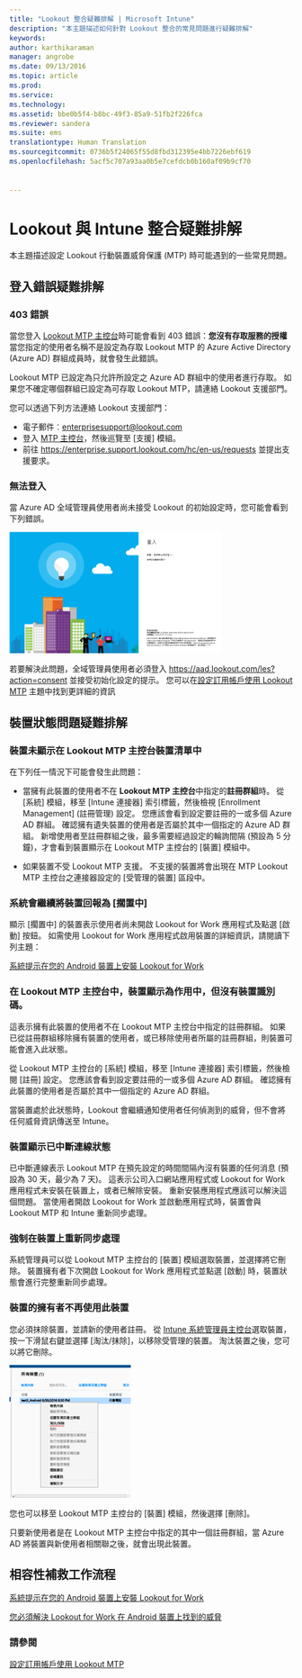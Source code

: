```yaml
---
title: "Lookout 整合疑難排解 | Microsoft Intune"
description: "本主題描述如何針對 Lookout 整合的常見問題進行疑難排解"
keywords: 
author: karthikaraman
manager: angrobe
ms.date: 09/13/2016
ms.topic: article
ms.prod: 
ms.service: 
ms.technology: 
ms.assetid: bbe0b5f4-b8bc-49f3-85a9-51fb2f226fca
ms.reviewer: sandera
ms.suite: ems
translationtype: Human Translation
ms.sourcegitcommit: 0736b5f24065f55d8fbd312395e4bb7226ebf619
ms.openlocfilehash: 5acf5c707a93aa0b5e7cefdcb0b160af09b9cf70


---
```


# Lookout 與 Intune 整合疑難排解
本主題描述設定 Lookout 行動裝置威脅保護 (MTP) 時可能遇到的一些常見問題。
## 登入錯誤疑難排解
### 403 錯誤
當您登入 [Lookout MTP 主控台](https://aad.lookout.com)時可能會看到 403 錯誤：**您沒有存取服務的授權**  當您指定的使用者名稱不是設定為存取 Lookout MTP 的 Azure Active Directory (Azure AD) 群組成員時，就會發生此錯誤。

Lookout MTP 已設定為只允許所設定之 Azure AD 群組中的使用者進行存取。 如果您不確定哪個群組已設定為可存取 Lookout MTP，請連絡 Lookout 支援部門。

您可以透過下列方法連絡 Lookout 支援部門：

* 電子郵件︰enterprisesupport@lookout.com
* 登入 [MTP 主控台](http://aad.lookout.com)，然後巡覽至 [支援] 模組。
* 前往 https://enterprise.support.lookout.com/hc/en-us/requests 並提出支援要求。

### 無法登入
當 Azure AD 全域管理員使用者尚未接受 Lookout 的初始設定時，您可能會看到下列錯誤。

![顯示登入錯誤之 Lookout 登入畫面的螢幕擷取畫面](../media/mtp/lookout-mtp-consent-not-accepted-error.png)

若要解決此問題，全域管理員使用者必須登入 https://aad.lookout.com/les?action=consent 並接受初始化設定的提示。 您可以在[設定訂用帳戶使用 Lookout MTP](set-up-your-subscription-with-lookout-mtp.md) 主題中找到更詳細的資訊

## 裝置狀態問題疑難排解

### 裝置未顯示在 Lookout MTP 主控台裝置清單中

在下列任一情況下可能會發生此問題：
* 當擁有此裝置的使用者不在 **Lookout MTP 主控台**中指定的**註冊群組**時。  從 [系統] 模組，移至 [Intune 連接器] 索引標籤，然後檢視 [Enrollment Management] (註冊管理) 設定。  您應該會看到設定要註冊的一或多個 Azure AD 群組。  確認擁有遺失裝置的使用者是否屬於其中一個指定的 Azure AD 群組。  新增使用者至註冊群組之後，最多需要經過設定的輪詢間隔 (預設為 5 分鐘)，才會看到裝置顯示在 Lookout MTP 主控台的 [裝置] 模組中。

* 如果裝置不受 Lookout MTP 支援。  不支援的裝置將會出現在 MTP Lookout MTP 主控台之連接器設定的 [受管理的裝置] 區段中。

### 系統會繼續將裝置回報為 [擱置中]

顯示 [擱置中] 的裝置表示使用者尚未開啟 Lookout for Work 應用程式及點選 [啟動] 按鈕。 如需使用 Lookout for Work 應用程式啟用裝置的詳細資訊，請閱讀下列主題：

[系統提示在您的 Android 裝置上安裝 Lookout for Work ](http://docs.microsoft.com/intune/enduser/you-are-prompted-to-install-lookout-for-work-android)

### 在 Lookout MTP 主控台中，裝置顯示為作用中，但沒有裝置識別碼。  
這表示擁有此裝置的使用者不在 Lookout MTP 主控台中指定的註冊群組。   如果已從註冊群組移除擁有裝置的使用者，或已移除使用者所屬的註冊群組，則裝置可能會進入此狀態。

從 Lookout MTP 主控台的 [系統] 模組，移至 [Intune 連接器] 索引標籤，然後檢閱 [註冊] 設定。  您應該會看到設定要註冊的一或多個 Azure AD 群組。  確認擁有此裝置的使用者是否屬於其中一個指定的 Azure AD 群組。  

當裝置處於此狀態時，Lookout 會繼續通知使用者任何偵測到的威脅，但不會將任何威脅資訊傳送至 Intune。

### 裝置顯示已中斷連線狀態

已中斷連線表示 Lookout MTP 在預先設定的時間間隔內沒有裝置的任何消息 (預設為 30 天，最少為 7 天)。 這表示公司入口網站應用程式或 Lookout for Work 應用程式未安裝在裝置上，或者已解除安裝。 重新安裝應用程式應該可以解決這個問題。 當使用者開啟 Lookout for Work 並啟動應用程式時，裝置會與 Lookout MTP 和 Intune 重新同步處理。    

### 強制在裝置上重新同步處理
系統管理員可以從 Lookout MTP 主控台的 [裝置] 模組選取裝置，並選擇將它刪除。   裝置擁有者下次開啟 Lookout for Work 應用程式並點選 [啟動] 時，裝置狀態會進行完整重新同步處理。

### 裝置的擁有者不再使用此裝置
您必須抹除裝置，並請新的使用者註冊。  從 [Intune 系統管理員主控台](https://manage.microsoft.com)選取裝置，按一下滑鼠右鍵並選擇 [淘汰/抹除]，以移除受管理的裝置。 淘汰裝置之後，您可以將它刪除。

![Intune 管理主控台中顯示 [淘汰/抹除] 選項之 [裝置] 模組的螢幕擷取畫面](../media/mtp/mtp-retire-device-intune-console.png)

您也可以移至 Lookout MTP 主控台的 [裝置] 模組，然後選擇 [刪除]。  

只要新使用者是在 Lookout MTP 主控台中指定的其中一個註冊群組，當 Azure AD 將裝置與新使用者相關聯之後，就會出現此裝置。

## 相容性補救工作流程
[系統提示在您的 Android 裝置上安裝 Lookout for Work]( http://docs.microsoft.com/intune/enduser/you-are-prompted-to-install-lookout-for-work-android)

[您必須解決 Lookout for Work 在 Android 裝置上找到的威脅 ](http://docs.microsoft.com/intune/enduser/you-need-to-resolve-a-threat-found-by-lookout-for-work-android)


### 請參閱
[設定訂用帳戶使用 Lookout MTP](https://docs.microsoft.com/en-us/intune/deploy-use/set-up-your-subscription-with-lookout-mtp)



<!--HONumber=Oct16_HO1-->


